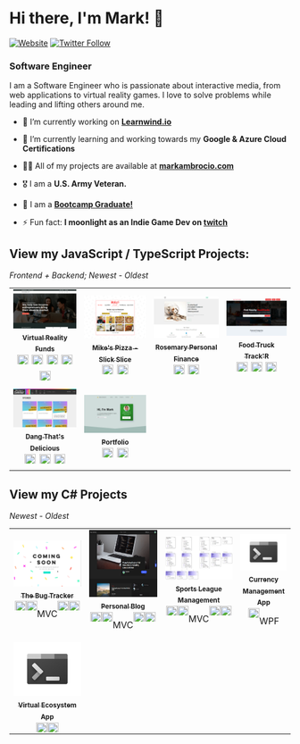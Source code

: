 # Hi there, I'm Mark! 👋

[![Website](https://img.shields.io/website?label=markambrocio.com&style=for-the-badge&url=https%3A%2F%2Fmarkambrocio.com%2F)](https://markambrocio.com)
[![Twitter Follow](https://img.shields.io/twitter/follow/_mark_ambro?color=%231DA1F2&label=follow%20_mark_ambro&style=for-the-badge)](https://twitter.com/_mark_ambro)

### Software Engineer

I am a Software Engineer who is passionate about interactive media, from web applications to virtual reality games. I love to solve problems while leading and lifting others around me.

- 🔭 I’m currently working on [**Learnwind.io**](https://learnwind.io)

- 🌱 I’m currently learning and working towards my **Google & Azure Cloud Certifications**

- 👨‍💻 All of my projects are available at [**markambrocio.com**](https://markambrocio.com)

- 🎖️ I am a **U.S. Army Veteran.**

- 🎉 I am a [**Bootcamp Graduate!**](https://www.credly.com/badges/572f9292-79b4-4e94-b3b0-6b45d910a174/public_url)

- ⚡ Fun fact: **I moonlight as an Indie Game Dev on [twitch][twitch]**

## View my JavaScript / TypeScript Projects:

_Frontend + Backend; Newest - Oldest_

<table>
  <tr>
    <td align="center">
      <a href="https://github.com/markanator/fullstack-vr-funding">
        <img src="./imgs/vrFunds.png" width="200px;" alt=""/><br />
        <sub>
          <b>
            Virtual Reality Funds
          </b>
        </sub>
      </a><br />
      <div style="font-size: 1.5rem;">
        <img height="20" width="20" src="https://cdn.simpleicons.org/typescript" />
        <img height="20" width="20" src="https://cdn.simpleicons.org/react" />
        <img height="20" width="20" src="https://cdn.simpleicons.org/express" />
        <img height="20" width="20" src="https://cdn.simpleicons.org/graphql" />
        <img height="20" width="20" src="https://cdn.simpleicons.org/postgresql" />
      </div>
    </td>
    <td align="center">
      <a href="https://github.com/markanator/slick-slice">
        <img src="./imgs/slickSlice.png" width="200px;" alt=""/><br />
        <sub>
          <b>
            Mike's Pizza - Slick Slice
          </b>
        </sub>
      </a><br />
      <div style="font-size: 1.5rem;">
        <img height="20" width="20" src="https://cdn.simpleicons.org/gatsby" />
        <img height="20" width="20" src="https://cdn.simpleicons.org/jamstack" />
      </div>
    </td>
    <td align="center">
      <a href="https://github.com/markanator/rosemary-personal-financee">
        <img src="./imgs/rosemaryPF.png" width="200px;" alt=""/><br />
        <sub>
          <b>
            Rosemary Personal Finance
          </b>
        </sub>
      </a><br />
      <div style="font-size: 1.5rem;">
        <img height="20" width="20" src="https://cdn.simpleicons.org/react" />
        <img height="20" width="20" src="https://cdn.simpleicons.org/firebase" />
      </div>
    </td>
  <td align="center">
      <a href="https://github.com/markanator/fullstack-foodtruck-trackr">
        <img src="./imgs/foodtrucks.png" width="200px;" alt=""/><br />
        <sub>
          <b>
            Food Truck Track'R
          </b>
        </sub>
      </a><br />
      <div style="font-size: 1.5rem;">
        <img height="20" width="20" src="https://cdn.simpleicons.org/react" />
        <img height="20" width="20" src="https://cdn.simpleicons.org/express" />
        <img height="20" width="20" src="https://cdn.simpleicons.org/mongodb" />
      </div>
    </td>
  </tr>
  <tr>
    <td align="center">
      <a href="https://github.com/markanator/dang-thats-delicious">
        <img src="./imgs/dangThatsDelicious.png" width="200px;" alt=""/><br />
        <sub>
          <b>
            Dang That's Delicious
          </b>
        </sub>
      </a><br />
      <div style="font-size: 1.5rem;">
        <img height="20" width="20" src="https://cdn.simpleicons.org/pug" />
        <img height="20" width="20" src="https://cdn.simpleicons.org/express" />
        <img height="20" width="20" src="https://cdn.simpleicons.org/mongodb/47A248" />
      </div>
    </td>
  <td align="center">
      <a href="https://github.com/markanator/portfolio">
        <img src="./imgs/portfolio.png" width="200px;" alt=""/><br />
        <sub>
          <b>
            Portfolio
          </b>
        </sub>
      </a><br />
      <div style="font-size: 1.5rem;">
        <img height="20" width="20" src="https://cdn.simpleicons.org/react" />
        <img height="20" width="20" src="https://cdn.simpleicons.org/gatsby" />
      </div>
    </td>
  </tr>
</table>
<!-- </details> -->

## View my C# Projects

_Newest - Oldest_

<table>
  <tr>
    <td align="center">
      <a href="https://github.com/markanator/csharp-ticket-tracker">
        <img src="./imgs/underConstruction.png" width="200px;" alt=""/><br />
        <sub>
          <b>
            The Bug Tracker
          </b>
        </sub>
      </a><br />
      <div style="font-size: 1.5rem; display: flex; justify-content: center; align-items: flex-start;">
      <img height="20" width="20" src="https://cdn.simpleicons.org/csharp" />
      <img height="20" width="20" src="https://cdn.simpleicons.org/dotnet" />
      <p style="font-size: 1rem" style="margin-right: .5rem;">MVC</p>
      <img height="20" width="20" src="https://cdn.simpleicons.org/nuget" />
      <img height="20" width="20" src="https://cdn.simpleicons.org/postgresql" />
      </div>
    </td>
    <td align="center">
      <a href="https://github.com/markanator/csharp_AmbroBlogProject">
        <img src="./imgs/csharp_blog.png" width="200px;" height="120px" alt=""/><br />
        <sub>
          <b>
            Personal Blog
          </b>
        </sub>
      </a><br />
      <div style="font-size: 1.5rem; display: flex; justify-content: center; align-items: flex-start;">
      <img height="20" width="20" src="https://cdn.simpleicons.org/csharp" />
      <img height="20" width="20" src="https://cdn.simpleicons.org/dotnet" />
      <p style="font-size: 1rem" style="margin-right: .5rem;">MVC</p>
      <img height="20" width="20" src="https://cdn.simpleicons.org/nuget" />
      <img height="20" width="20" src="https://cdn.simpleicons.org/postgresql" />
      </div>
    </td>
    <td align="center">
      <a href="https://github.com/markanator/csharp-sports-app">
        <img src="./imgs/SportsFinalUML.png" width="200px;" alt=""/><br />
        <sub>
          <b>
            Sports League Management
          </b>
        </sub>
      </a><br />
      <div style="font-size: 1.5rem; display: flex; justify-content: center; align-items: flex-start;">
      <img height="20" width="20" src="https://cdn.simpleicons.org/csharp" />
      <img height="20" width="20" src="https://cdn.simpleicons.org/dotnet" />
      <p style="font-size: 1rem" style="margin-right: .5rem;">MVC</p>
      <img height="20" width="20" src="https://cdn.simpleicons.org/nuget" />
      <img height="20" width="20" src="https://cdn.simpleicons.org/postgresql" />
      </div>
    </td>
    <td align="center">
      <a href="https://github.com/markanator/csharp-currency-app">
        <img src="./imgs/terminalApp.jpg" width="200px;" alt=""/><br />
        <sub>
          <b>
            Currency Management App
          </b>
        </sub>
      </a><br />
      <div style="font-size: 1.5rem; display: flex; justify-content: center; align-items: flex-start;">
      <img height="20" width="20" src="https://cdn.simpleicons.org/csharp" />
      <p style="font-size: 1rem" style="margin-right: .5rem;">WPF</p>
      </div>
    </td>
  </tr>
  <tr>
    <td align="center">
      <a href="https://github.com/markanator/csharp-virtual-eco-system">
        <img src="./imgs/terminalApp.jpg" width="200px;" alt=""/><br />
        <sub>
          <b>
            Virtual Ecosystem App
          </b>
        </sub>
      </a><br />
      <div style="font-size: 1.5rem; display: flex; justify-content: center; align-items: flex-start;">
      <img height="20" width="20" src="https://cdn.simpleicons.org/csharp" />
      <img height="20" width="20" src="https://cdn.simpleicons.org/windowsterminal" />
      </div>
    </td>
  </tr>
</table>

[website]: https://markambrocio.com
[twitter]: https://twitter.com/_mark_ambro
[linkedin]: https://www.linkedin.com/in/mark-ambro/
[twitch]: https://www.twitch.tv/palante_mark
